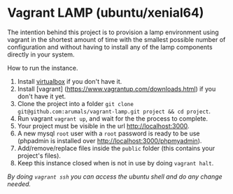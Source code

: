 # Vagrant LAMP (ubuntu/xenial64)

The intention behind this project is to provision a lamp environment using vagrant in the shortest amount of time with the smallest possible number of configuration and without having to install any of the lamp components directly in your system.

How to run the instance.

1. Install [virtualbox](https://www.virtualbox.org/wiki/Downloads) if you don't have it.
2. Install [vagrant] (https://www.vagrantup.com/downloads.html) if you don't have it yet.
3. Clone the project into a folder `git clone git@github.com:arumals/vagrant-lamp.git project && cd project`.
4. Run vagrant `vagrant up`, and wait for the the process to complete.
5. Your project must be visible in the url [http://localhost:3000](http://localhost:3000).
6. A new mysql `root` user with a `root` password is ready to be use (phpadmin is installed over [http://localhost:3000/phpmyadmin](http://localhost:3000/phpmyadmin)).
7. Add/remove/replace files inside the `public` folder (this contains your project's files).
8. Keep this instance closed when is not in use by doing `vagrant halt`.

*By doing `vagrant ssh` you can access the ubuntu shell and do any change needed.*
